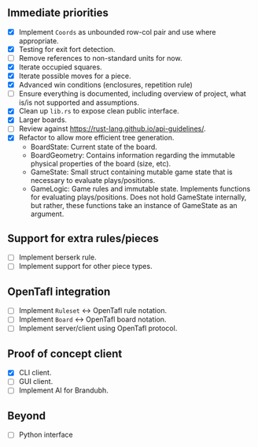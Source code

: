 ## Immediate priorities

- [X] Implement `Coords` as unbounded row-col pair and use where appropriate.
- [X] Testing for exit fort detection.
- [ ] Remove references to non-standard units for now.
- [X] Iterate occupied squares.
- [X] Iterate possible moves for a piece.
- [X] Advanced win conditions (enclosures, repetition rule)
- [ ] Ensure everything is documented, including overview of project, what is/is not supported and assumptions.
- [X] Clean up `lib.rs` to expose clean public interface.
- [X] Larger boards.
- [ ] Review against https://rust-lang.github.io/api-guidelines/.
- [X] Refactor to allow more efficient tree generation.
  - BoardState: Current state of the board.
  - BoardGeometry: Contains information regarding the immutable physical properties of the board (size, etc).
  - GameState: Small struct containing mutable game state that is necessary to evaluate plays/positions.
  - GameLogic: Game rules and immutable state. Implements functions for evaluating plays/positions. Does not hold
    GameState internally, but rather, these functions take an instance of GameState as an argument.

## Support for extra rules/pieces

- [ ] Implement berserk rule.
- [ ] Implement support for other piece types.

## OpenTafl integration

- [ ] Implement `Ruleset` <-> OpenTafl rule notation.
- [ ] Implement `Board` <-> OpenTafl board notation.
- [ ] Implement server/client using OpenTafl protocol.

## Proof of concept client

- [X] CLI client.
- [ ] GUI client.
- [ ] Implement AI for Brandubh.

## Beyond

- [ ] Python interface